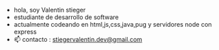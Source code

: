 - hola, soy Valentin stieger
- estudiante de desarrollo de software
- actualmente codeando en html,js,css,java,pug y servidores node con express
- 📫 contacto : stiegervalentin.dev@gmail.com

<!---
StiegerValentin/StiegerValentin is a ✨ special ✨ repository because its `README.md` (this file) appears on your GitHub profile.
You can click the Preview link to take a look at your changes.
--->
